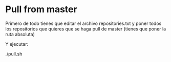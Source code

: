 # Pull from master

Primero de todo tienes que editar el archivo repositories.txt
y poner todos los repositorios que quieres que se haga pull de master (tienes que poner la ruta absoluta)

Y ejecutar:

./pull.sh
